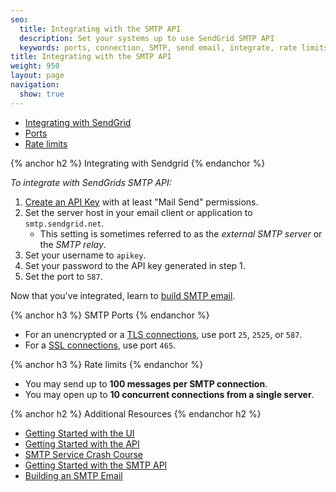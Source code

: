 ```yaml
---
seo:
  title: Integrating with the SMTP API
  description: Set your systems up to use SendGrid SMTP API
  keywords: ports, connection, SMTP, send email, integrate, rate limits, setting up
title: Integrating with the SMTP API
weight: 950
layout: page
navigation:
  show: true
---
```


- [Integrating with SendGrid](#-Integrating-with-SendGrid])
- [Ports](#-SMTP-Ports)
- [Rate limits](#-Rate-limits)

{% anchor h2 %}
Integrating with Sendgrid
{% endanchor %}

*To integrate with SendGrids SMTP API:*

1. [Create an API Key](https://app.sendgrid.com/settings/api_keys) with at least "Mail Send" permissions.
2. Set the server host in your email client or application to `smtp.sendgrid.net`.
    * This setting is sometimes referred to as the _external SMTP server_ or the _SMTP relay_.
3. Set your username to `apikey`.
4. Set your password to the API key generated in step 1.
5. Set the port to `587`.

Now that you've integrated, learn to [build SMTP email]({{root_url}}/API_Reference/SMTP_API/building_an_smtp_email.html).

{% anchor h3 %}
SMTP Ports
{% endanchor %}

- For an unencrypted or a [TLS connections]({{root_url}}/Classroom/Basics/Email_Infrastructure/ssl_vs_tls.html), use port `25`, `2525`, or `587`.
- For a [SSL connections]({{root_url}}/Classroom/Basics/Email_Infrastructure/ssl_vs_tls.html), use port `465`.

{% anchor h3 %}
Rate limits
{% endanchor %}

- You may send up to **100 messages per SMTP connection**.
- You may open up to **10 concurrent connections from a single server**.

{% anchor h2 %}
Additional Resources
{% endanchor h2 %}

- [Getting Started with the UI]({{root_url}}/User_Guide/Marketing_Campaigns/getting_started.html)
- [Getting Started with the API]({{root_url}}/API_Reference/api_v3.html)
- [SMTP Service Crash Course](https://sendgrid.com/blog/smtp-service-crash-course/)
- [Getting Started with the SMTP API]({{root_url}}/API_Reference/SMTP_API/getting_started_smtp.html)
- [Building an SMTP Email]({{root_url}}/API_Reference/SMTP_API/building_an_smtp_email.html)
